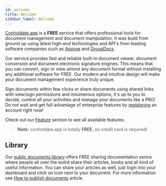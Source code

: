 ```yaml
---
id: welcome
title: Welcome
sidebar_label: Welcome
---
```


[Conholdate.app](https://conholdate.app) is a **FREE** service that offers professional tools for document management and document manipulation.
It was build from ground up using latest high-end technologies and API's from leading software companies such as [Aspose](https://www.aspose.com) and [GroupDocs](https://www.groupdocs.com).

Our service provides fast and reliable built-in document viewer, document conversion and document electronic signature engines. This means that you can convert, sign or view almost any document format without installing any additional software for FREE.
Our modern and intuitive design will make your document management experience truly unique.

Sign documents within few clicks or share documents using shared links with view/sign permissions and innumerous options, it's up to you to decide, control all your activities and manage your documents like a PRO!
Do not wait and get full advantage of enterprise features by [registering](https://www.conholdate.app/signin) an account right now!

Check out our [Feature](https://features.conholdate.app) section to see all available features.

> **Note:** conholdate.app is totally **FREE**, no credit card is required!

## Library
Our [public documents library](https://library.conholdate.app) offers FREE sharing documentation serice where people all over the wolrd share their articles, books and all kind of useful information.
You can share your articles as well, just login into your dashboard and click on <i class="fas fa-book"></i> icon next to your document.
For more information see [How to publish documents](how-to/Publish.md) article.
